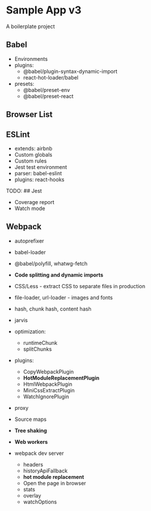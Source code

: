 # Sample App v3

A boilerplate project

## Babel

- Environments
- plugins:
  - @babel/plugin-syntax-dynamic-import
  - react-hot-loader/babel
- presets:
  - @babel/preset-env
  - @babel/preset-react

## Browser List

## ESLint

- extends: airbnb
- Custom globals
- Custom rules
- Jest test environment
- parser: babel-eslint
- plugins: react-hooks

TODO: ## Jest

- Coverage report
- Watch mode

## Webpack

- autoprefixer
- babel-loader
- @babel/polyfill, whatwg-fetch
- **Code splitting and dynamic imports**
- CSS/Less - extract CSS to separate files in production
- file-loader, url-loader - images and fonts
- hash, chunk hash, content hash
- jarvis
- optimization:
  - runtimeChunk
  - splitChunks
- plugins:
  - CopyWebpackPlugin
  - **HotModuleReplacementPlugin**
  - HtmlWebpackPlugin
  - MiniCssExtractPlugin
  - WatchIgnorePlugin
- proxy
- Source maps
- **Tree shaking**
- **Web workers**

- webpack dev server
  - headers
  - historyApiFallback
  - **hot module replacement**
  - Open the page in browser
  - stats
  - overlay
  - watchOptions
